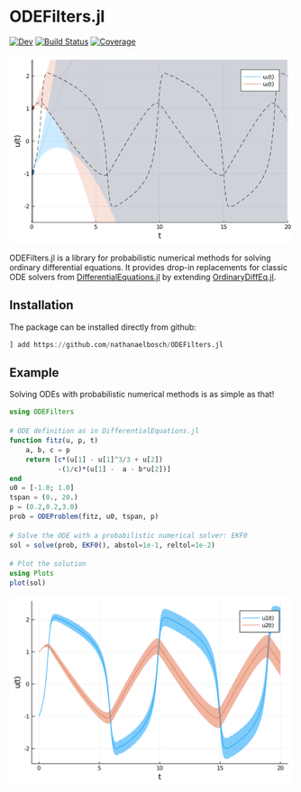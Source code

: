 # ODEFilters.jl

<!-- [![Stable](https://img.shields.io/badge/docs-stable-blue.svg)](https://nathanaelbosch.github.io/ODEFilters.jl/stable) -->
[![Dev](https://img.shields.io/badge/docs-dev-blue.svg)](https://nathanaelbosch.github.io/ODEFilters.jl/dev)
[![Build Status](https://github.com/nathanaelbosch/ODEFilters.jl/workflows/CI/badge.svg)](https://github.com/nathanaelbosch/ODEFilters.jl/actions)
[![Coverage](https://codecov.io/gh/nathanaelbosch/ODEFilters.jl/branch/master/graph/badge.svg)](https://codecov.io/gh/nathanaelbosch/ODEFilters.jl)
<!-- [![Code Style: Blue](https://img.shields.io/badge/code%20style-blue-4495d1.svg)](https://github.com/invenia/BlueStyle) -->
<!-- [![ColPrac: Contributor's Guide on Collaborative Practices for Community Packages](https://img.shields.io/badge/ColPrac-Contributor's%20Guide-blueviolet)](https://github.com/SciML/ColPrac) -->
![Fitzhugh-Nagumo Solve Animation](./examples/fitzhughnagumo_solve.gif?raw=true "Fitzhugh-Nagumo Solve Animation")


ODEFilters.jl is a library for probabilistic numerical methods for solving ordinary differential equations.
It provides drop-in replacements for classic ODE solvers from [DifferentialEquations.jl](https://docs.sciml.ai/stable/) by extending [OrdinaryDiffEq.jl](https://github.com/SciML/OrdinaryDiffEq.jl).


## Installation
The package can be installed directly from github:
```julia
] add https://github.com/nathanaelbosch/ODEFilters.jl
```


## Example
Solving ODEs with probabilistic numerical methods is as simple as that!
```julia
using ODEFilters

# ODE definition as in DifferentialEquations.jl
function fitz(u, p, t)
    a, b, c = p
    return [c*(u[1] - u[1]^3/3 + u[2])
            -(1/c)*(u[1] -  a - b*u[2])]
end
u0 = [-1.0; 1.0]
tspan = (0., 20.)
p = (0.2,0.2,3.0)
prob = ODEProblem(fitz, u0, tspan, p)

# Solve the ODE with a probabilistic numerical solver: EKF0
sol = solve(prob, EKF0(), abstol=1e-1, reltol=1e-2)

# Plot the solution
using Plots
plot(sol)
```
![Fitzhugh-Nagumo Solution](./docs/src/figures/fitzhugh_nagumo.svg?raw=true "Fitzhugh-Nagumo Solution")
